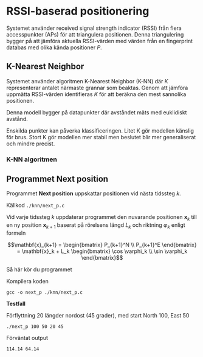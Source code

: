 # RSSI-baserad positionering

Systemet använder received signal strength indicator (RSSI) från flera accesspunkter (APs) för att triangulera positionen. Denna triangulering bygger på att jämföra aktuella RSSI-värden med värden från en fingerprint databas med olika kända positioner $P$.

## K-Nearest Neighbor

Systemet använder algoritmen K-Nearest Neighbor (K-NN) där $K$ representerar antalet närmaste grannar som beaktas. Genom att jämföra uppmätta RSSI-värden identifieras $K$ för att beräkna den mest sannolika positionen.

Denna modell bygger på datapunkter där avståndet mäts med euklidiskt avstånd.

Enskilda punkter kan påverka klassificeringen. Litet K gör modellen känslig för brus. Stort K gör modellen mer stabil men beslutet blir mer generaliserat och mindre precist.

### K-NN algoritmen

**Programmet Next position**
---

Programmet **Next position** uppskattar positionen vid nästa tidssteg $k$.

Källkod `./knn/next_p.c`

Vid varje tidssteg $k$ uppdaterar programmet den nuvarande positionen $\mathbf{x}_ {k}$ till en ny position $\mathbf{x}_ {k+1}$ baserat på rörelsens längd $L_k$ och riktning $\varphi_k$ enligt formeln

```math
\mathbf{x}_{k+1} = 
\begin{bmatrix} P_{k+1}^N \\ P_{k+1}^E \end{bmatrix} = 
\mathbf{x}_k + L_k 
\begin{bmatrix} \cos \varphi_k \\ \sin \varphi_k \end{bmatrix}
```

Så här kör du programmet

Kompilera koden
```
gcc -o next_p ./knn/next_p.c
```

**Testfall**

Förflyttning 20 längder nordost (45 grader), med start North 100, East 50
```
./next_p 100 50 20 45
```
Förväntat output
```
114.14 64.14
```

